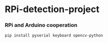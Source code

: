 # RPi-detection-project
### RPi and Arduino cooperation
```
pip install pyserial keyboard opencv-python
```
